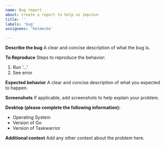 ```yaml
---
name: Bug report
about: Create a report to help us improve
title: ''
labels: 'bug'
assignees: 'helmecke'

---
```


**Describe the bug**
A clear and concise description of what the bug is.

**To Reproduce**
Steps to reproduce the behavior:
1. Run '...'
2. See error

**Expected behavior**
A clear and concise description of what you expected to happen.

**Screenshots**
If applicable, add screenshots to help explain your problem.

**Desktop (please complete the following information):**
 - Operating System
 - Version of Go
 - Version of Taskwarrior

**Additional context**
Add any other context about the problem here.
